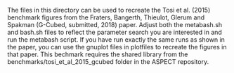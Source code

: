 The files in this directory can be used to recreate the Tosi et al. (2015)
benchmark figures from the Fraters, Bangerth, Thieulot, Glerum and Spakman
(G-Cubed, submitted, 2018) paper. Adjust both the metabash.sh and bash.sh files
to reflect the parameter search you are interested in and run the metabash
script. If you have run exactly the same runs as shown in the paper, you can
use the gnuplot files in plotfiles to recreate the figures in that paper. This
bechmark requires the shared library from the benchmarks/tosi_et_al_2015_gcubed
folder in the ASPECT repository.
